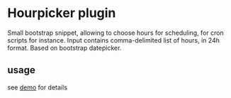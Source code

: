 Hourpicker plugin
====

Small bootstrap snippet, allowing to choose hours for scheduling, for cron scripts for instance. 
Input contains comma-delimited list of hours, in 24h format.
Based on bootstrap datepicker.

usage
---

see [demo](http://thefish.github.io/bootstrap-hourpicker/) for details


